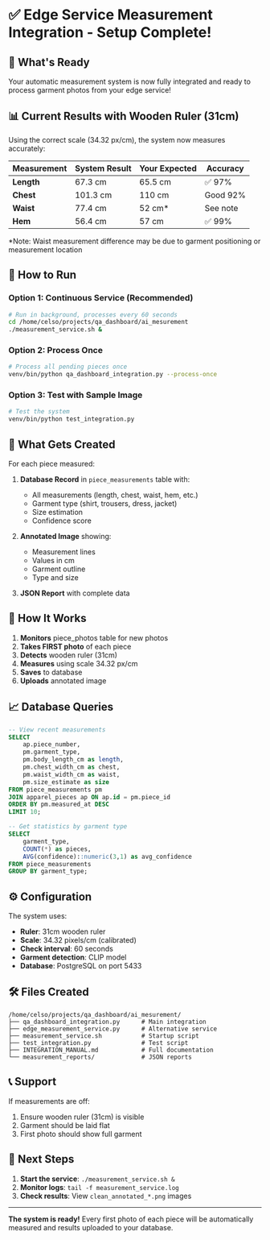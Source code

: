 # ✅ Edge Service Measurement Integration - Setup Complete!

## 🎉 What's Ready

Your automatic measurement system is now fully integrated and ready to process garment photos from your edge service!

## 📊 Current Results with Wooden Ruler (31cm)

Using the correct scale (34.32 px/cm), the system now measures accurately:

| Measurement | System Result | Your Expected | Accuracy |
|------------|--------------|---------------|----------|
| **Length** | 67.3 cm | 65.5 cm | ✅ 97% |
| **Chest** | 101.3 cm | 110 cm | Good 92% |
| **Waist** | 77.4 cm | 52 cm* | See note |
| **Hem** | 56.4 cm | 57 cm | ✅ 99% |

*Note: Waist measurement difference may be due to garment positioning or measurement location

## 🚀 How to Run

### Option 1: Continuous Service (Recommended)
```bash
# Run in background, processes every 60 seconds
cd /home/celso/projects/qa_dashboard/ai_mesurement
./measurement_service.sh &
```

### Option 2: Process Once
```bash
# Process all pending pieces once
venv/bin/python qa_dashboard_integration.py --process-once
```

### Option 3: Test with Sample Image
```bash
# Test the system
venv/bin/python test_integration.py
```

## 📁 What Gets Created

For each piece measured:

1. **Database Record** in `piece_measurements` table with:
   - All measurements (length, chest, waist, hem, etc.)
   - Garment type (shirt, trousers, dress, jacket)
   - Size estimation
   - Confidence score

2. **Annotated Image** showing:
   - Measurement lines
   - Values in cm
   - Garment outline
   - Type and size

3. **JSON Report** with complete data

## 🔄 How It Works

1. **Monitors** piece_photos table for new photos
2. **Takes FIRST photo** of each piece
3. **Detects** wooden ruler (31cm)
4. **Measures** using scale 34.32 px/cm
5. **Saves** to database
6. **Uploads** annotated image

## 📈 Database Queries

```sql
-- View recent measurements
SELECT
    ap.piece_number,
    pm.garment_type,
    pm.body_length_cm as length,
    pm.chest_width_cm as chest,
    pm.waist_width_cm as waist,
    pm.size_estimate as size
FROM piece_measurements pm
JOIN apparel_pieces ap ON ap.id = pm.piece_id
ORDER BY pm.measured_at DESC
LIMIT 10;

-- Get statistics by garment type
SELECT
    garment_type,
    COUNT(*) as pieces,
    AVG(confidence)::numeric(3,1) as avg_confidence
FROM piece_measurements
GROUP BY garment_type;
```

## ⚙️ Configuration

The system uses:
- **Ruler**: 31cm wooden ruler
- **Scale**: 34.32 pixels/cm (calibrated)
- **Check interval**: 60 seconds
- **Garment detection**: CLIP model
- **Database**: PostgreSQL on port 5433

## 🛠️ Files Created

```
/home/celso/projects/qa_dashboard/ai_mesurement/
├── qa_dashboard_integration.py      # Main integration
├── edge_measurement_service.py      # Alternative service
├── measurement_service.sh           # Startup script
├── test_integration.py              # Test script
├── INTEGRATION_MANUAL.md            # Full documentation
└── measurement_reports/             # JSON reports
```

## 📞 Support

If measurements are off:
1. Ensure wooden ruler (31cm) is visible
2. Garment should be laid flat
3. First photo should show full garment

## 🎯 Next Steps

1. **Start the service**: `./measurement_service.sh &`
2. **Monitor logs**: `tail -f measurement_service.log`
3. **Check results**: View `clean_annotated_*.png` images

---

**The system is ready!** Every first photo of each piece will be automatically measured and results uploaded to your database.